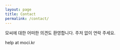 ```yaml
---
layout: page
title: Contact
permalink: /contact/
---
```

모씨에 대한 어떠한 의견도 환영합니다.
주저 없이 연락 주세요.

help at moci.kr
